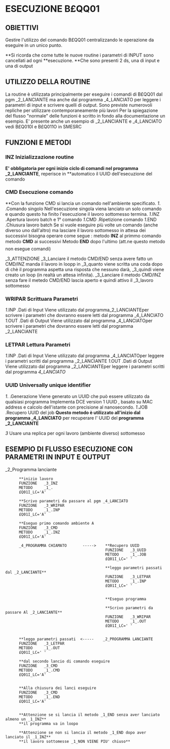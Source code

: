 # ESECUZIONE B£QQ01

## OBIETTIVI
 Gestire l'utilizzo del comando B£QQ01 centralizzando le operazione da eseguire in un unico punto.

**Si ricorda che come tutte le nuove routine i parametri di INPUT sono cancellati ad ogni
**esecuzione.
**Che sono presenti 2 ds, una di input e una di output


## UTILIZZO DELLA ROUTINE
La routine è utilizzata principalmente per eseguire i comandi di B£QQ01 dal pgm _2_LANCIANTE
ma anche dal programma _4_LANCIATO per leggere i parametri di input e scrivere quelli di output.
Sono previste numerovoli repliche per utilizzare contemporaneamente più lavori
Per la spiegazione del flusso "normale" delle funzioni è scritto in fondo alla documentazione un
esempio. E' presente anche un esempio di _2_LANCIANTE e _4_LANCIATO vedi B£Q010I e B£Q011O in
SMESRC

## FUNZIONI E METODI

### INZ       Inizializzazione routine
**E' obbligatoria per ogni inizio ciclo di comandi nel programma _2_LANCIANTE**, reperisce in
**automatico il UUID dell'esecuzione del comando


### CMD       Esecuzione comando
**Con la funzione CMD si lancia un comando nell'ambiente specificato.
_1_.          .Comando singolo
Nell'esecuzione singola viena lanciato  un solo comando e quando questo ha finito l'esecuzione
il lavoro sottomesso termina.
_1_.INZ       .Apertura lavoro batch e 1° comando
_1_.CMD       .Ripetizione comando
_1_.END       .Chiusura lavoro batch
Se si vuole eseguire più volte un comando (anche diverso uno dall'altro) ma lasciare il lavoro
sottomesso in attesa dei successivi bisogna operare come segue : 
metodo **INZ** al primmo comando
metodo **CMD** ai successivi
Metodo **END** dopo l'ultimo (att.ne questo metodo non esegue comandi)

_3_ATTENZIONE
_3_Lanciare il metodo CMD/END senza avere fatto un CMD/INZ manda il lavoro in loopp in
_3_quanto viene scritta una coda dopo di chè il programma aspetta una risposta che nessuno darà,
_3_quindi viene creato un loop (in realtà un attesa infinita).
_3_Lanciare il metodo CMD/INZ senza fare il metedo CMD/END lascia aperto e quindi attivo il
_3_lavoro sottomesso

### WRIPAR    Scrittuara Parametri
_1_.INP       .Dati di Input
Viene utilizzato dal programma_2_LANCIANTEper scrivere i parametri che dovranno essere
letti dal programma _4_LANCIATO
_1_.OUT       .Dati di Output
Viene utilizzato dal programma _4_LANCIATOper scrivere i parametri che dovranno essere
letti dal programma _2_LANCIANTE

### LETPAR    Lettura Parametri
_1_.INP       .Dati di Input
Viene utilizzato dal programma _4_LANCIATOper leggere i parametri scritti dal programma
_2_LANCIANTE
_1_.OUT       .Dati di Output
Viene utilizzato dal programma _2_LANCIANTEper leggere i parametri scritti dal programma
_4_LANCIATO_

### UUID      Universally unique identifier
_1_.          .Generazione
Viene generato un UUID che può essere utilizzato da qualsiasi programma
Implementa DCE version 1 UUID , basato su MAC address e calcolo dell'istante con precisione al nanosecondo.
_1_.JOB       .Recupero UUID del job
**Questo metodo è utilizzato all'inizio dal programma _4_LANCIATO** per recuperare l' UUID del
**programma _2_LANCIANTE**


_3_ Usare una replica per ogni lavoro (ambiente diverso) sottomesso


## ESEMPIO DI FLUSSO ESECUZIONE CON PARAMETRI IN INPUT E OUTPUT

_2_Programma lanciante

          **inizio lavoro
          FUNZIONE   _3_INZ
          METODO     _1_.
          £Q01I_LC='A'

          **Scrivo parametri da passare al pgm _4_LANCIATO
          FUNZIONE   _3_WRIPAR
          METODO     _1_.INP
          £Q01I_LC='A'

          **Eseguo primo comando ambiente A
          FUNZIONE   _3_CMD
          METODO     _1_.INZ
          £Q01I_LC='A'

          _4_PROGRAMMA CHIAMATO       ----->    **Recupero UUID
                                                FUNZIONE   _3_UUID
                                                METODO     _1_.JOB
                                                £Q01I_LC=' '

                                                **leggo parametri passati dal _2_LANCIANTE**
                                                FUNZIONE   _3_LETPAR
                                                METODO     _1_.INP
                                                £Q01I_LC=' '


                                                **Eseguo programma

                                                **Scrivo parametri da passare Al _2_LANCIANTE**
                                                FUNZIONE   _3_WRIPAR
                                                METODO     _1_.OUT
                                                £Q01I_LC=' '


          **leggo parametri passati  <-----    _2_PROGRAMMA LANCIANTE
          FUNZIONE   _3_LETPAR
          METODO     _1_.OUT
          £Q01I_LC=' '

          **dal secondo lancio di comando eseguire
          FUNZIONE   _3_CMD
          METODO     _1_.CMD
          £Q01I_LC='A'


          **Alla chiusura dei lanci eseguire
          FUNZIONE   _3_CMD
          METODO     _1_.END
          £Q01I_LC='A'


          **Attenzione se si lancia il metodo _1_END senza aver lanciato almeno un _1_INZ**
          **il programma va in loopo

          **Attenzione se non si lancia il metodo _1_END dopo aver lanciato il _1_INZ**
          **il lavoro sottomesse _1_NON VIENE PIU' chiuso**


